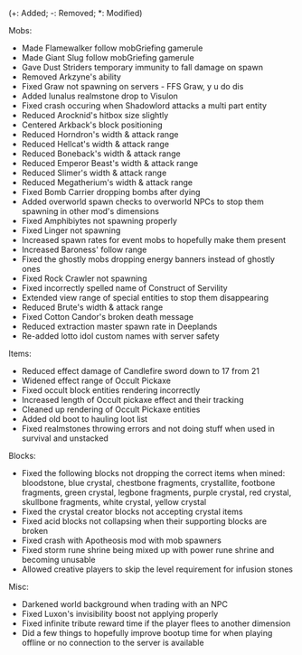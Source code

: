 (+: Added; -: Removed; *: Modified)

Mobs:
* Made Flamewalker follow mobGriefing gamerule
* Made Giant Slug follow mobGriefing gamerule
* Gave Dust Striders temporary immunity to fall damage on spawn
* Removed Arkzyne's ability
* Fixed Graw not spawning on servers - FFS Graw, y u do dis
* Added lunalus realmstone drop to Visulon
* Fixed crash occuring when Shadowlord attacks a multi part entity
* Reduced Arocknid's hitbox size slightly
* Centered Arkback's block positioning
* Reduced Horndron's width & attack range
* Reduced Hellcat's width & attack range
* Reduced Boneback's width & attack range
* Reduced Emperor Beast's width & attack range
* Reduced Slimer's width & attack range
* Reduced Megatherium's width & attack range
* Fixed Bomb Carrier dropping bombs after dying
* Added overworld spawn checks to overworld NPCs to stop them spawning in other mod's dimensions
* Fixed Amphibiytes not spawning properly
* Fixed Linger not spawning
* Increased spawn rates for event mobs to hopefully make them present
* Increased Baroness' follow range
* Fixed the ghostly mobs dropping energy banners instead of ghostly ones
* Fixed Rock Crawler not spawning
* Fixed incorrectly spelled name of Construct of Servility
* Extended view range of special entities to stop them disappearing
* Reduced Brute's width & attack range
* Fixed Cotton Candor's broken death message
* Reduced extraction master spawn rate in Deeplands
* Re-added lotto idol custom names with server safety

Items:
* Reduced effect damage of Candlefire sword down to 17 from 21
* Widened effect range of Occult Pickaxe
* Fixed occult block entities rendering incorrectly
* Increased length of Occult pickaxe effect and their tracking
* Cleaned up rendering of Occult Pickaxe entities
* Added old boot to hauling loot list
* Fixed realmstones throwing errors and not doing stuff when used in survival and unstacked

Blocks:
* Fixed the following blocks not dropping the correct items when mined: bloodstone, blue crystal, chestbone fragments, crystallite, footbone fragments, green crystal, legbone fragments, purple crystal, red crystal, skullbone fragments, white crystal, yellow crystal
* Fixed the crystal creator blocks not accepting crystal items
* Fixed acid blocks not collapsing when their supporting blocks are broken
* Fixed crash with Apotheosis mod with mob spawners
* Fixed storm rune shrine being mixed up with power rune shrine and becoming unusable
* Allowed creative players to skip the level requirement for infusion stones

Misc:
* Darkened world background when trading with an NPC
* Fixed Luxon's invisibility boost not applying properly
* Fixed infinite tribute reward time if the player flees to another dimension
* Did a few things to hopefully improve bootup time for when playing offline or no connection to the server is available
